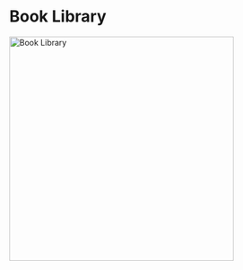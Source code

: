 # Book Library
<img src=https://user-images.githubusercontent.com/88045655/151919003-427264fc-056f-4210-8108-1495a3bd6f2f.JPG alt="Book Library" width="400">
